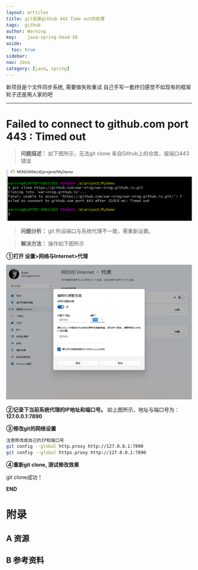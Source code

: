 ```yaml
---
layout: articles
title: git连接github 443 Time out的处理
tags:  github
author: Warning
key:    java-spring-head-10
aside:
  toc: true
sidebar:
nav: Java
category: [java, spring]
---
```


新项目是个文件同步系统, 需要做失败重试
自己手写一套终归感觉不如现有的框架
轮子还是用人家的吧

<!--more-->



------



# Failed to connect to github.com port 443 : Timed out

> **问题描述：** 如下图所示，无法git clone 来自Github上的仓库，报端口443错误

![image-20221223101150177](https://raw.githubusercontent.com/war-ning/Pic/master/img/image-20221223101150177.png)

> **问题分析：** git 所设端口与系统代理不一致，需重新设置。

> **解决方法：** 操作如下图所示

**①打开 设置>网络与Internet>代理**

![image-20221223101209409](https://raw.githubusercontent.com/war-ning/Pic/master/img/image-20221223101209409.png)

**②记录下当前系统代理的IP地址和端口号。**
如上图所示，地址与端口号为：**127.0.0.1:7890**

**③修改git的网络设置**

```bash
注意修改成自己的IP和端口号
git config --global http.proxy http://127.0.0.1:7890
git config --global https.proxy http://127.0.0.1:7890

```



**④重新git clone, 测试修改效果**



git clone成功！




**END**


# 附录
## A 资源
## B 参考资料

